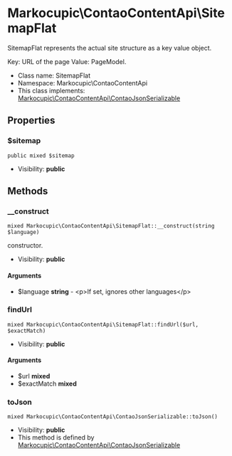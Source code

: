 Markocupic\ContaoContentApi\SitemapFlat
===============

SitemapFlat represents the actual site structure as a key value object.

Key: URL of the page
Value: PageModel.


* Class name: SitemapFlat
* Namespace: Markocupic\ContaoContentApi
* This class implements: [Markocupic\ContaoContentApi\ContaoJsonSerializable](DieSchittigs-ContaoContentApiBundle-ContaoJsonSerializable.md)




Properties
----------


### $sitemap

    public mixed $sitemap





* Visibility: **public**


Methods
-------


### __construct

    mixed Markocupic\ContaoContentApi\SitemapFlat::__construct(string $language)

constructor.



* Visibility: **public**


#### Arguments
* $language **string** - &lt;p&gt;If set, ignores other languages&lt;/p&gt;



### findUrl

    mixed Markocupic\ContaoContentApi\SitemapFlat::findUrl($url, $exactMatch)





* Visibility: **public**


#### Arguments
* $url **mixed**
* $exactMatch **mixed**



### toJson

    mixed Markocupic\ContaoContentApi\ContaoJsonSerializable::toJson()





* Visibility: **public**
* This method is defined by [Markocupic\ContaoContentApi\ContaoJsonSerializable](DieSchittigs-ContaoContentApiBundle-ContaoJsonSerializable.md)



